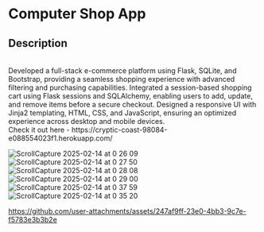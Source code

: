 <h1>Computer Shop App</h1>

<h2>Description</h2>
<br>Developed a full-stack e-commerce platform using Flask, SQLite, and Bootstrap, providing a seamless shopping experience with advanced filtering and purchasing capabilities. Integrated a session-based shopping cart using Flask sessions and SQLAlchemy, enabling users to add, update, and remove items before a secure checkout. Designed a responsive UI with Jinja2 templating, HTML, CSS, and JavaScript, ensuring an optimized experience across desktop and mobile devices.</br> Check it out here - https://cryptic-coast-98084-e088554023f1.herokuapp.com/


![ScrollCapture 2025-02-14 at 0 26 09](https://github.com/user-attachments/assets/d0068c3c-61e9-4c5e-95d5-64aa76a5ec3f)
![ScrollCapture 2025-02-14 at 0 27 50](https://github.com/user-attachments/assets/ab6960f9-1cdf-4dab-9513-0dfa53137874)
![ScrollCapture 2025-02-14 at 0 28 08](https://github.com/user-attachments/assets/458d966d-29dc-4c81-b938-29ea8047854c)
![ScrollCapture 2025-02-14 at 0 29 00](https://github.com/user-attachments/assets/aa9bfbfe-5b0a-4def-a9f5-29bddd287ba3)
![ScrollCapture 2025-02-14 at 0 37 59](https://github.com/user-attachments/assets/db8c3b2f-9ea8-49e0-a78d-a5be22caa8b3)
![ScrollCapture 2025-02-14 at 0 35 20](https://github.com/user-attachments/assets/20da823a-96df-497e-af73-7725a9e12629)


https://github.com/user-attachments/assets/247af9ff-23e0-4bb3-9c7e-f5783e3b3b2e


